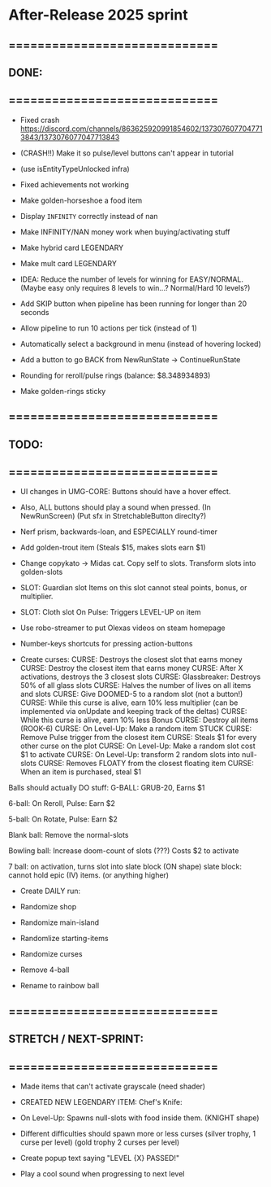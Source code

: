 

# After-Release 2025 sprint

## =============================
## DONE:
## =============================


- Fixed crash https://discord.com/channels/863625920991854602/1373076077047713843/1373076077047713843

- (CRASH!!) Make it so pulse/level buttons can't appear in tutorial
- (use isEntityTypeUnlocked infra)

- Fixed achievements not working

- Make golden-horseshoe a food item

- Display `INFINITY` correctly instead of nan
- Make INFINITY/NAN money work when buying/activating stuff

- Make hybrid card LEGENDARY
- Make mult card LEGENDARY

- IDEA: Reduce the number of levels for winning for EASY/NORMAL.
(Maybe easy only requires 8 levels to win...? Normal/Hard 10 levels?)

- Add SKIP button when pipeline has been running for longer than 20 seconds

- Allow pipeline to run 10 actions per tick (instead of 1)

- Automatically select a background in menu (instead of hovering locked)

- Add a button to go BACK from NewRunState -> ContinueRunState



- Rounding for reroll/pulse rings (balance: $8.348934893)
- Make golden-rings sticky





## =============================
## TODO:
## =============================





- UI changes in UMG-CORE: Buttons should have a hover effect. 

- Also, ALL buttons should play a sound when pressed. (In NewRunScreen) 
(Put sfx in StretchableButton direclty?)


- Nerf prism, backwards-loan, and ESPECIALLY round-timer

- Add golden-trout item (Steals $15, makes slots earn $1)

- Change copykato -> Midas cat. Copy self to slots. Transform slots into golden-slots


- SLOT: Guardian slot
Items on this slot cannot steal points, bonus, or multiplier.

- SLOT: Cloth slot
On Pulse: Triggers LEVEL-UP on item


- Use robo-streamer to put Olexas videos on steam homepage


- Number-keys shortcuts for pressing action-buttons


- Create curses:
CURSE: Destroys the closest slot that earns money
CURSE: Destroy the closest item that earns money
CURSE: After X activations, destroys the 3 closest slots
CURSE: Glassbreaker: Destroys 50% of all glass slots
CURSE: Halves the number of lives on all items and slots
CURSE: Give DOOMED-5 to a random slot (not a button!)
CURSE: While this curse is alive, earn 10% less multiplier
(can be implemented via onUpdate and keeping track of the deltas)
CURSE: While this curse is alive, earn 10% less Bonus
CURSE: Destroy all items (ROOK-6)
CURSE: On Level-Up: Make a random item STUCK
CURSE: Remove Pulse trigger from the closest item
CURSE: Steals $1 for every other curse on the plot
CURSE: On Level-Up: Make a random slot cost $1 to activate
CURSE: On Level-Up: transform 2 random slots into null-slots
CURSE: Removes FLOATY from the closest floating item
CURSE: When an item is purchased, steal $1



Balls should actually DO stuff:
G-BALL:
GRUB-20, Earns $1

6-ball: 
On Reroll, Pulse: Earn $2

5-ball:
On Rotate, Pulse: Earn $2

Blank ball:
Remove the normal-slots

Bowling ball:
Increase doom-count of slots (???)
Costs $2 to activate

7 ball: on activation, turns slot into slate block (ON shape)
slate block: cannot hold epic (IV) items. (or anything higher) 



- Create DAILY run:
- Randomize shop
- Randomize main-island
- Randomlize starting-items
- Randomize curses


- Remove 4-ball

- Rename to rainbow ball



## =============================
## STRETCH / NEXT-SPRINT:
## =============================


- Made items that can't activate grayscale (need shader)

- CREATED NEW LEGENDARY ITEM: Chef's Knife: 
- On Level-Up: Spawns null-slots with food inside them. (KNIGHT shape)


- Different difficulties should spawn more or less curses 
(silver trophy, 1 curse per level) (gold trophy 2 curses per level)

- Create popup text saying "LEVEL {X} PASSED!"
- Play a cool sound when progressing to next level

